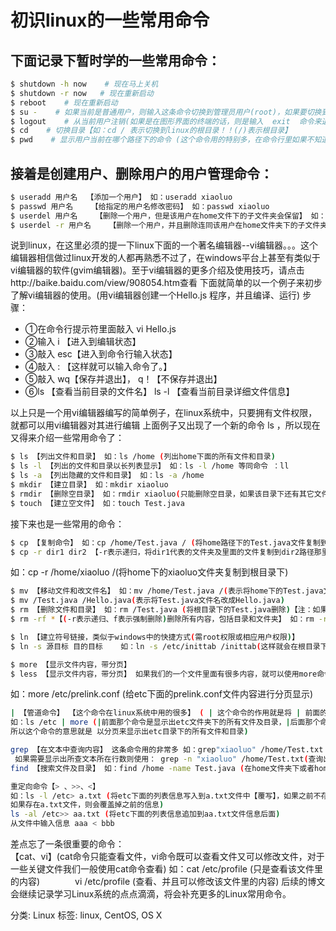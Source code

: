 # 初识linux的一些常用命令
## 下面记录下暂时学的一些常用命令：
```sh
$ shutdown -h now    # 现在马上关机
$ shutdown -r now   # 现在重新启动
$ reboot    # 现在重新启动
$ su -    # 如果当前是普通用户，则输入这条命令切换到管理员用户(root)，如果要切换到其他用户则敲入  su - 用户名 如:　　su - xiaoluo
$ logout    # 从当前用户注销(如果是在图形界面的终端的话，则是输入  exit  命令来退出当前用户)
$ cd    # 切换目录【如：cd / 表示切换到linux的根目录！！(/)表示根目录】
$ pwd    # 显示用户当前在哪个路径下的命令 (这个命令用的特别多，在命令行里如果不知道当前所处文件夹，可以输入该命令 pwd
```

## 接着是创建用户、删除用户的用户管理命令：
```bash
$ useradd 用户名  【添加一个用户】 如：useradd xiaoluo
$ passwd 用户名    【给指定的用户名修改密码】 如：passwd xiaoluo
$ userdel 用户名    【删除一个用户，但是该用户在home文件下的子文件夹会保留】 如：userdel xiaoluo
$ userdel -r 用户名    【删除一个用户，并且删除连同该用户在home文件夹下的子文件夹】 如：userdel -r xiaoluo
```
说到linux，在这里必须的提一下linux下面的一个著名编辑器--vi编辑器。。。这个编辑器相信做过linux开发的人都再熟悉不过了，在windows平台上甚至有类似于vi编辑器的软件(gvim编辑器)。至于vi编辑器的更多介绍及使用技巧，请点击http://baike.baidu.com/view/908054.htm查看
下面就简单的以一个例子来初步了解vi编辑器的使用。(用vi编辑器创建一个Hello.js 程序，并且编译、运行)
步骤：  
- ①在命令行提示符里面敲入    vi Hello.js  
- ②输入    i 【进入到编辑状态】  
- ③敲入     esc【进入到命令行输入状态】  
- ④敲入     : 【这样就可以输入命令了。】  
- ⑤敲入   wq【保存并退出】， q！【不保存并退出】  
- ⑥ls    【查看当前目录的文件名】  ls -l 【查看当前目录详细文件信息】  

以上只是一个用vi编辑器编写的简单例子，在linux系统中，只要拥有文件权限，就都可以用vi编辑器对其进行编辑
上面例子又出现了一个新的命令 ls ，所以现在又得来介绍一些常用命令了：
```bash
$ ls 【列出文件和目录】 如：ls /home (列出home下面的所有文件和目录)
$ ls -l 【列出的文件和目录以长列表显示】 如：ls -l /home 等同命令 ：ll
$ ls -a 【列出隐藏的文件和目录】 如：ls -a /home
$ mkdir 【建立目录】 如：mkdir xiaoluo
$ rmdir 【删除空目录】 如：rmdir xiaoluo(只能删除空目录，如果该目录下还有其它文件则该命令无效)
$ touch 【建立空文件】 如：touch Test.java
```
接下来也是一些常用的命令：
```bash
$ cp 【复制命令】 如：cp /home/Test.java / (将home路径下的Test.java文件复制到根目录下)
$ cp -r dir1 dir2 【-r表示递归，将dir1代表的文件夹及里面的文件复制到dir2路径那里】
```
如：cp -r /home/xiaoluo /(将home下的xiaoluo文件夹复制到根目录下)
```bash
$ mv 【移动文件和改文件名】 如：mv /home/Test.java /(表示将home下的Test.java文件移动到根目录下)
$ mv /Test.java /Hello.java(表示将Test.java文件名改成Hello.java)
$ rm 【删除文件和目录】 如：rm /Test.java (将根目录下的Test.java删除)【注：如果该文件是个文件夹则删除不了】
$ rm -rf *【(-r表示递归、f表示强制删除)删除所有内容，包括目录和文件夹】 如：rm -rf /home/xiaoluo(强制删除home下的xiaoluo文件夹)

$ ln 【建立符号链接，类似于windows中的快捷方式(需root权限或相应用户权限)】
$ ln -s 源目标 目的目标    如：ln -s /etc/inittab /inittab(这样就会在根目录下建立一个inittab链接，该链接指向了etc目录下的inittab文件)

$ more 【显示文件内容，带分页】
$ less 【显示文件内容，带分页】 如果我们的一个文件里面有很多内容，就可以使用more命令给其分页
```
如：more /etc/prelink.conf (给etc下面的prelink.conf文件内容进行分页显示)

```sh
| 【管道命令】 【这个命令在linux系统中用的很多】 ( | 这个命令的作用就是将 | 前面的那个命令的结果交给 | 后面的那个命令来处理)
如：ls /etc | more (|前面那个命令是显示出etc文件夹下的所有文件及目录，|后面那个命令就是以分页形式显示，
所以这个命令的意思就是 以分页来显示出etc目录下的所有文件和目录)

grep 【在文本中查询内容】 这条命令用的非常多 如：grep"xiaoluo" /home/Test.txt (在Test.txt文件中查询出包含有xiaoluo的那行文本信息)
 如果需要显示出所查文本所在行数则使用： grep -n "xiaoluo" /home/Test.txt(查询出Test.txt文件中xiaoluo该信息所在行数以及改行所有文本)
find 【搜索文件及目录】 如：find /home -name Test.java (在home文件夹下或者home中所有的子文件夹下查找名字为Test.java的文件)

重定向命令【> 、>>、<】
如：ls -l /etc> a.txt (将etc下面的列表信息写入到a.txt文件中【覆写】，如果之前不存在a.txt文件，则创建a.txt文件然后将信息写进去，
如果存在a.txt文件，则会覆盖掉之前的信息)
ls -al /etc>> aa.txt (将etc下面的列表信息追加到aa.txt文件信息后面)
从文件中输入信息 aaa < bbb
```

差点忘了一条很重要的命令：   
【cat、vi】(cat命令只能查看文件，vi命令既可以查看文件又可以修改文件，对于一些关键文件我们一般使用cat命令查看)
如：cat /etc/profile (只是查看该文件里的内容)　　　　vi /etc/profile (查看、并且可以修改该文件里的内容)
后续的博文会继续记录学习Linux系统的点点滴滴，将会补充更多的Linux常用命令。


分类: Linux
标签: linux, CentOS, OS X
